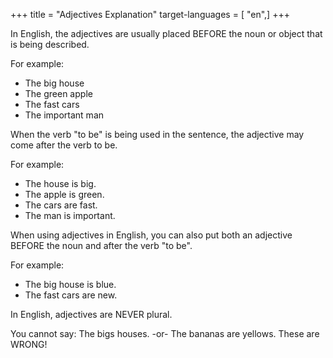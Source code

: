 +++
title = "Adjectives Explanation"
target-languages = [ "en",]
+++

In English, the adjectives are usually placed BEFORE the noun or object
that is being described.

For example:

  - The big house
  - The green apple
  - The fast cars
  - The important man

When the verb "to be" is being used in the sentence, the adjective may
come after the verb to be.

For example:

  - The house is big.
  - The apple is green.
  - The cars are fast.
  - The man is important.

When using adjectives in English, you can also put both an adjective
BEFORE the noun and after the verb "to be".

For example:

  - The big house is blue.
  - The fast cars are new.

In English, adjectives are NEVER plural.

You cannot say: The bigs houses. -or- The bananas are yellows. These are
WRONG\!
